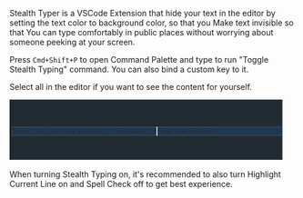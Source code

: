Stealth Typer is a VSCode Extension that hide your text in the editor by setting the text color to background color, so that you Make text invisible so that You can type comfortably in public places without worrying about someone peeking at your screen.

Press `Cmd+Shift+P` to open Command Palette and type to run "Toggle Stealth Typing" command. You can also bind a custom key to it.

Select all in the editor if you want to see the content for yourself.

![Demo](demo.gif)

When turning Stealth Typing on, it's recommended to also turn Highlight Current Line on and Spell Check off to get best experience.

